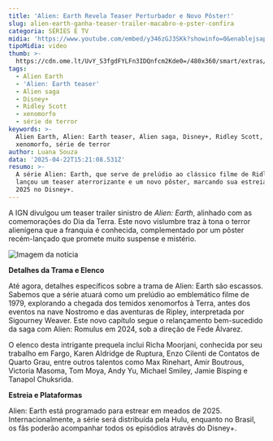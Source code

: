 ```yaml
---
title: 'Alien: Earth Revela Teaser Perturbador e Novo Pôster!'
slug: alien-earth-ganha-teaser-trailer-macabro-e-pster-confira
categoria: SÉRIES E TV
midia: 'https://www.youtube.com/embed/y346zGJ3SKk?showinfo=0&enablejsapi=1'
tipoMidia: video
thumb: >-
  https://cdn.ome.lt/UvY_S3fgdFYLFn3IDQnfcm2Kde0=/480x360/smart/extras/conteudos/omelete_THUMB_-_2025-04-22T111759.037.png
tags:
  - Alien Earth
  - 'Alien: Earth teaser'
  - Alien saga
  - Disney+
  - Ridley Scott
  - xenomorfo
  - série de terror
keywords: >-
  Alien Earth, Alien: Earth teaser, Alien saga, Disney+, Ridley Scott,
  xenomorfo, série de terror
author: Luana Souza
data: '2025-04-22T15:21:08.531Z'
resumo: >-
  A série Alien: Earth, que serve de prelúdio ao clássico filme de Ridley Scott,
  lançou um teaser aterrorizante e um novo pôster, marcando sua estreia para
  2025 no Disney+.
---
```


A IGN divulgou um teaser trailer sinistro de *Alien: Earth*, alinhado com as comemorações do Dia da Terra. Este novo vislumbre traz à tona o terror alienígena que a franquia é conhecida, complementado por um pôster recém-lançado que promete muito suspense e mistério.

![Imagem da notícia](https://cdn.ome.lt/T2ECoFGra6bSmnTE4O0HwhCO6SA=/fit-in/837x500/smart/uploads/conteudo/fotos/image_16_P9gm9PY.png)

**Detalhes da Trama e Elenco**

Até agora, detalhes específicos sobre a trama de Alien: Earth são escassos. Sabemos que a série atuará como um prelúdio ao emblemático filme de 1979, explorando a chegada dos temidos xenomorfos à Terra, antes dos eventos na nave Nostromo e das aventuras de Ripley, interpretada por Sigourney Weaver. Este novo capítulo segue o relançamento bem-sucedido da saga com Alien: Romulus em 2024, sob a direção de Fede Álvarez.

O elenco desta intrigante prequela inclui Richa Moorjani, conhecida por seu trabalho em Fargo, Karen Aldridge de Ruptura, Enzo Cilenti de Contatos de Quarto Grau, entre outros talentos como Max Rinehart, Amir Boutrous, Victoria Masoma, Tom Moya, Andy Yu, Michael Smiley, Jamie Bisping e Tanapol Chuksrida.

**Estreia e Plataformas**

Alien: Earth está programado para estrear em meados de 2025. Internacionalmente, a série será distribuída pela Hulu, enquanto no Brasil, os fãs poderão acompanhar todos os episódios através do Disney+.
